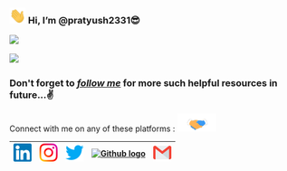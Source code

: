 ### <img src="https://github.com/pratyush2331/pratyush2331/blob/main/assets/Hi.gif" width="29px"> Hi, I’m @pratyush2331😎

![](https://komarev.com/ghpvc/?username=pratyush2331&style=plastic)

<img src="https://github-readme-stats.vercel.app/api?username=pratyush2331&bg_color=30,e96443,904e95&title_color=fff&text_color=fff&icon_color=79ff97&count_private=true&show_icons=true" />
<!---- 💞️ I’m looking to collaborate on ...
- 📫 How to reach me ...--->

### Don't forget to *[follow me]* for more such helpful resources in future...✌️

<span>Connect with me on any of these platforms :
<img src="https://github.com/pratyush2331/pratyush2331/blob/main/assets/Handshake.gif" height="32px">
</span>



| [<img src="https://github.com/pratyush2331/pratyush2331/blob/main/assets/Linkedin.svg" alt="Linkedin Logo" width="32">](https://www.linkedin.com/in/pratyush-raj-40b45ab2/) | [<img src="https://github.com/pratyush2331/pratyush2331/blob/main/assets/Instagram.svg" alt="instagram logo" width="32">](https://www.instagram.com/pratyush2331/) | [<img src="https://github.com/pratyush2331/pratyush2331/blob/main/assets/Twitter.svg" alt="Twitter Logo" width="32">](https://twitter.com/pratyush2331/) | [<img src="https://cdn0.iconfinder.com/data/icons/shift-logotypes/32/Github-512.png" alt="Github logo" width="34">](https://github.com/pratyush2331) | [<img src="https://github.com/pratyush2331/pratyush2331/blob/main/assets/Gmail.svg" alt="Gmail logo" height="32">](mailto:pratyush2331@gmail.com)
|:---:|:---:|:---:|:---:|:---:|





[GitHub]: <https://github.com/pratyush2331/>
[follow me]: <https://github.com/pratyush2331/>
